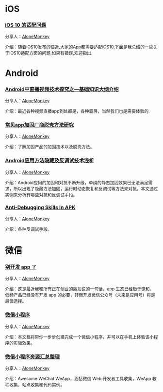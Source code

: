 # iOS

### [iOS 10 的适配问题](http://mp.weixin.qq.com/s?__biz=MzA3NzM0NzkxMQ==&mid=2655358043&idx=1&sn=a1433f4bed139ea18dccf625fde9fe3c&chksm=84e24173b395c8657776918340eb76b694b770bde044b64e6fd5c10301936a118fb8c33aadca&scene=1&srcid=0923VYhPRIFeQbnkgTBo6Odl#rd)

分享人：[AloneMonkey](http://www.blogfshare.com)

介绍：随着iOS10发布的临近,大家的App都需要适配iOS10,下面是我总结的一些关于iOS10适配方面的问题,如果有错误,欢迎指出.

# Android

### [Android中直播视频技术探究之—基础知识大纲介绍](http://www.wjdiankong.cn/android%E4%B8%AD%E7%9B%B4%E6%92%AD%E8%A7%86%E9%A2%91%E6%8A%80%E6%9C%AF%E6%8E%A2%E7%A9%B6%E4%B9%8B-%E5%9F%BA%E7%A1%80%E7%9F%A5%E8%AF%86%E5%A4%A7%E7%BA%B2%E4%BB%8B%E7%BB%8D/)

分享人：[AloneMonkey](http://www.blogfshare.com)

介绍：最近各种视频直播app到处都是，各种霸屏，当然我们也是需要体验的.

### [常见app加固厂商脱壳方法研究](http://www.mottoin.com/89035.html)

分享人：[AloneMonkey](http://www.blogfshare.com)

介绍：了解加固产品的加固技术以及脱壳方法。

### [Android应用方法隐藏及反调试技术浅析](http://www.freebuf.com/articles/terminal/80996.html)

分享人：[AloneMonkey](http://www.blogfshare.com)

介绍：Android应用的加固和对抗不断升级，单纯的静态加固效果已无法满足需求，所以出现了隐藏方法加固，运行时动态恢复和反调试等方法来对抗，本文通过实例来分析有哪些对抗和反调试手段。

### [Anti-Debugging Skills In APK](http://www.droidsec.cn/anti-debugging-skills-in-apk/)

分享人：[AloneMonkey](http://www.blogfshare.com)

介绍：各种反调试手段。

# 微信

### [别开发  app 了](http://mp.weixin.qq.com/s?__biz=MjM5ODQwMjA4MA==&mid=2649293557&idx=1&sn=98f34bb53a54331887cb99972c89e1bc&scene=21#wechat_redirect)

分享人：[AloneMonkey](http://www.blogfshare.com)

介绍：这是最近我和所有正在创业的朋友说的一句话，app 生态已经趋于饱和，低频产品已经没有开发 app 的必要，转而开发微信公众号（未来是应用号）将是最佳选择。

### [微信小程序](http://wxopen.notedown.cn/)

分享人：[AloneMonkey](http://www.blogfshare.com)

介绍：本文档将带你一步步创建完成一个微信小程序，并可以在手机上体验该小程序的实际效果。

### [微信小程序资源汇总整理](https://github.com/Aufree/awesome-wechat-weapp)

分享人：[AloneMonkey](http://www.blogfshare.com)

介绍：Awesome WeChat WeApp，涵括微信 Web 开发者工具收集，WeApp 教程收集，站点收集和代码实例。

